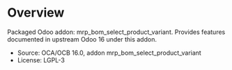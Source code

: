 # Overview

Packaged Odoo addon: mrp_bom_select_product_variant. Provides features documented in upstream Odoo 16 under this addon.

- Source: OCA/OCB 16.0, addon mrp_bom_select_product_variant
- License: LGPL-3

